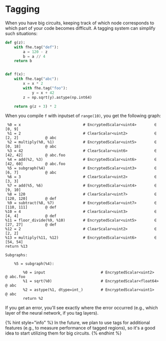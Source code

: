 # Tagging

When you have big circuits, keeping track of which node corresponds to which part of your code becomes difficult. A tagging system can simplify such situations:

```python
def g(z):
    with fhe.tag("def"):
        a = 120 - z
        b = a // 4
    return b


def f(x):
    with fhe.tag("abc"):
        x = x * 2
        with fhe.tag("foo"):
            y = x + 42
        z = np.sqrt(y).astype(np.int64)

    return g(z + 3) * 2
```

When you compile `f` with inputset of `range(10)`, you get the following graph:

```
 %0 = x                            # EncryptedScalar<uint4>        ∈ [0, 9]
 %1 = 2                            # ClearScalar<uint2>            ∈ [2, 2]            @ abc
 %2 = multiply(%0, %1)             # EncryptedScalar<uint5>        ∈ [0, 18]           @ abc
 %3 = 42                           # ClearScalar<uint6>            ∈ [42, 42]          @ abc.foo
 %4 = add(%2, %3)                  # EncryptedScalar<uint6>        ∈ [42, 60]          @ abc.foo
 %5 = subgraph(%4)                 # EncryptedScalar<uint3>        ∈ [6, 7]            @ abc
 %6 = 3                            # ClearScalar<uint2>            ∈ [3, 3]
 %7 = add(%5, %6)                  # EncryptedScalar<uint4>        ∈ [9, 10]
 %8 = 120                          # ClearScalar<uint7>            ∈ [120, 120]        @ def
 %9 = subtract(%8, %7)             # EncryptedScalar<uint7>        ∈ [110, 111]        @ def
%10 = 4                            # ClearScalar<uint3>            ∈ [4, 4]            @ def
%11 = floor_divide(%9, %10)        # EncryptedScalar<uint5>        ∈ [27, 27]          @ def
%12 = 2                            # ClearScalar<uint2>            ∈ [2, 2]
%13 = multiply(%11, %12)           # EncryptedScalar<uint6>        ∈ [54, 54]
return %13

Subgraphs:

    %5 = subgraph(%4):

        %0 = input                         # EncryptedScalar<uint2>          @ abc.foo
        %1 = sqrt(%0)                      # EncryptedScalar<float64>        @ abc
        %2 = astype(%1, dtype=int_)        # EncryptedScalar<uint1>          @ abc
        return %2
```

If you get an error, you'll see exactly where the error occurred (e.g., which layer of the neural network, if you tag layers).

{% hint style="info" %}
In the future, we plan to use tags for additional features (e.g., to measure performance of tagged regions), so it's a good idea to start utilizing them for big circuits.
{% endhint %}
